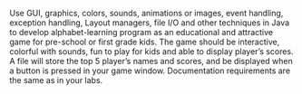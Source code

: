 Use GUI, graphics, colors, sounds, animations or images, event handling, exception handling, Layout 
managers, file I/O and other techniques in Java to develop alphabet-learning program as an educational 
and attractive game for pre-school or first grade kids.  The game should be interactive, colorful with sounds, 
fun to play for kids and able to display player’s scores. A file will store the top 5 player’s names and scores, 
and be displayed when a button is pressed in your game window.  Documentation requirements are the 
same as in your labs.  